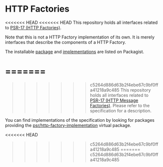 HTTP Factories
==============

<<<<<<< HEAD
<<<<<<< HEAD
This repository holds all interfaces related to [PSR-17 (HTTP Factories)][psr-url].

Note that this is not a HTTP Factory implementation of its own. It is merely interfaces that describe the components of a HTTP Factory.

The installable [package][package-url] and [implementations][implementation-url] are listed on Packagist.

[psr-url]: https://www.php-fig.org/psr/psr-17/
[package-url]: https://packagist.org/packages/psr/http-factory
[implementation-url]: https://packagist.org/providers/psr/http-factory-implementation
=======
=======
>>>>>>> c5264d886d63b2f4ebe67c9bf0ffa41218a9c485
This repository holds all interfaces related to [PSR-17 (HTTP Message Factories)][psr-17]. 
Please refer to the specification for a description.

You can find implementations of the specification by looking for packages providing the 
[psr/http-factory-implementation](https://packagist.org/providers/psr/http-factory-implementation) virtual package.

[psr-17]: https://www.php-fig.org/psr/psr-17/
<<<<<<< HEAD
>>>>>>> c5264d886d63b2f4ebe67c9bf0ffa41218a9c485
=======
>>>>>>> c5264d886d63b2f4ebe67c9bf0ffa41218a9c485

